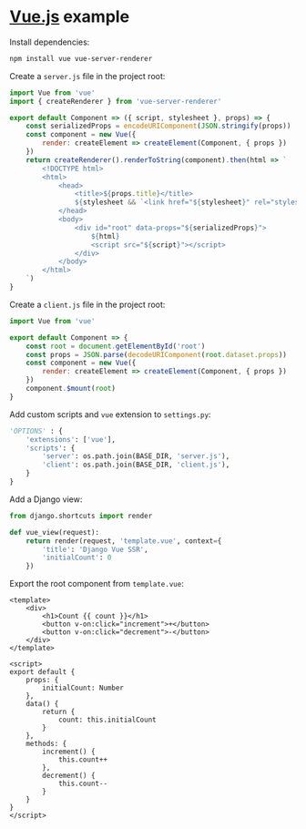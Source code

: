 # [Vue.js](https://vuejs.org/) example

Install dependencies:

```bash
npm install vue vue-server-renderer
```

Create a `server.js` file in the project root:

```javascript
import Vue from 'vue'
import { createRenderer } from 'vue-server-renderer'

export default Component => ({ script, stylesheet }, props) => {
    const serializedProps = encodeURIComponent(JSON.stringify(props))
    const component = new Vue({
        render: createElement => createElement(Component, { props })
    })
    return createRenderer().renderToString(component).then(html => `
        <!DOCTYPE html>
        <html>
            <head>
                <title>${props.title}</title>
                ${stylesheet && `<link href="${stylesheet}" rel="stylesheet">`}
            </head>
            <body>
                <div id="root" data-props="${serializedProps}">
                    ${html}
                    <script src="${script}"></script>
                </div>
            </body>
        </html>
    `)
}
```

Create a `client.js` file in the project root:

```javascript
import Vue from 'vue'

export default Component => {
    const root = document.getElementById('root')
    const props = JSON.parse(decodeURIComponent(root.dataset.props))
    const component = new Vue({
        render: createElement => createElement(Component, { props })
    })
    component.$mount(root)
}
```

Add custom scripts and `vue` extension to `settings.py`:

```python
'OPTIONS' : {
    'extensions': ['vue'],
    'scripts': {
        'server': os.path.join(BASE_DIR, 'server.js'),
        'client': os.path.join(BASE_DIR, 'client.js'),
    }
}
```

Add a Django view:

```python
from django.shortcuts import render

def vue_view(request):
    return render(request, 'template.vue', context={
        'title': 'Django Vue SSR',
        'initialCount': 0
    })
```

Export the root component from `template.vue`:

```vue
<template>
    <div>
        <h1>Count {{ count }}</h1>
        <button v-on:click="increment">+</button>
        <button v-on:click="decrement">-</button>
    </div>
</template>

<script>
export default {
    props: {
        initialCount: Number
    },
    data() {
        return {
            count: this.initialCount
        }
    },
    methods: {
        increment() {
            this.count++
        },
        decrement() {
            this.count--
        }
    }
}
</script>
```
